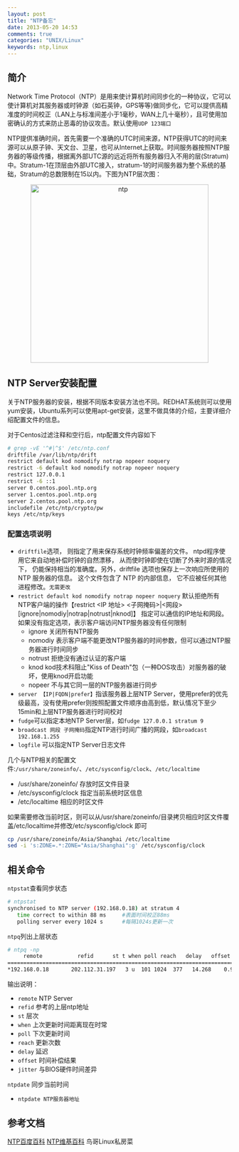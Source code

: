 ```yaml
---
layout: post
title: "NTP备忘"
date: 2013-05-20 14:53
comments: true
categories: "UNIX/Linux"
keywords: ntp,linux
---
```


## 简介

Network Time Protocol（NTP）是用来使计算机时间同步化的一种协议，它可以使计算机对其服务器或时钟源（如石英钟，GPS等等)做同步化，它可以提供高精准度的时间校正（LAN上与标准间差小于1毫秒，WAN上几十毫秒），且可使用加密确认的方式来防止恶毒的协议攻击。默认使用`UDP 123端口`

<!--more-->

NTP提供准确时间，首先需要一个准确的UTC时间来源，NTP获得UTC的时间来源可以从原子钟、天文台、卫星，也可从Internet上获取。时间服务器按照NTP服务器的等级传播，根据离外部UTC源的远近将所有服务器归入不用的层(Stratum)中。Stratum-1在顶层由外部UTC接入，stratum-1的时间服务器为整个系统的基础，Stratum的总数限制在15以内。下图为NTP层次图：

<center><img src="/images/Network_Time_Protocol_servers_and_clients.png" alt="ntp" title="ntp" width="400" /></center>


## NTP Server安装配置
关于NTP服务器的安装，根据不同版本安装方法也不同。REDHAT系统则可以使用yum安装，Ubuntu系列可以使用apt-get安装，这里不做具体的介绍，主要详细介绍配置文件的信息。

对于Centos过滤注释和空行后，ntp配置文件内容如下
``` bash
# grep -vE '^#|^$' /etc/ntp.conf 
driftfile /var/lib/ntp/drift
restrict default kod nomodify notrap nopeer noquery 
restrict -6 default kod nomodify notrap nopeer noquery
restrict 127.0.0.1 
restrict -6 ::1
server 0.centos.pool.ntp.org
server 1.centos.pool.ntp.org
server 2.centos.pool.ntp.org
includefile /etc/ntp/crypto/pw
keys /etc/ntp/keys
```

### 配置选项说明
* `driftfile`选项， 则指定了用来保存系统时钟频率偏差的文件。 ntpd程序使用它来自动地补偿时钟的自然漂移， 从而使时钟即使在切断了外来时源的情况下， 仍能保持相当的准确度。另外，driftfile 选项也保存上一次响应所使用的 NTP 服务器的信息。 这个文件包含了 NTP 的内部信息， 它不应被任何其他进程修改。`无需更改`
* `restrict default kod nomodify notrap nopeer noquery`  默认拒绝所有NTP客户端的操作【restrict <IP 地址> <子网掩码>|<网段> [ignore|nomodiy|notrap|notrust|nknod]】 指定可以通信的IP地址和网段。如果没有指定选项，表示客户端访问NTP服务器没有任何限制
	* ignore	关闭所有NTP服务
	* nomodiy	表示客户端不能更改NTP服务器的时间参数，但可以通过NTP服务器进行时间同步
	* notrust	拒绝没有通过认证的客户端
	* knod		kod技术科阻止"Kiss of Death"包（一种DOS攻击）对服务器的破坏，使用knod开启功能
	* nopeer	不与其它同一层的NTP服务器进行同步
* `server 【IP|FQDN|prefer】`指该服务器上层NTP Server，使用prefer的优先级最高，没有使用prefer则按照配置文件顺序由高到低，默认情况下至少15min和上层NTP服务器进行时间校对
* `fudge`可以指定本地NTP Server层，如`fudge 127.0.0.1 stratum 9`
* `broadcast 网段 子网掩码`指定NTP进行时间广播的网段，如`broadcast 192.168.1.255`
* `logfile` 可以指定NTP Server日志文件

几个与NTP相关的配置文件:`/usr/share/zoneinfo/`、`/etc/sysconfig/clock`、`/etc/localtime`
* /usr/share/zoneinfo/ 存放时区文件目录
* /etc/sysconfig/clock 指定当前系统时区信息
* /etc/localtime 相应的时区文件

如果需要修改当前时区，则可以从/usr/share/zoneinfo/目录拷贝相应时区文件覆盖/etc/localtime并修改/etc/sysconfig/clock 即可
``` bash
cp /usr/share/zoneinfo/Asia/Shanghai /etc/localtime
sed -i 's:ZONE=.*:ZONE="Asia/Shanghai":g' /etc/sysconfig/clock
```

## 相关命令

`ntpstat`查看同步状态
``` bash
# ntpstat 
synchronised to NTP server (192.168.0.18) at stratum 4 
   time correct to within 88 ms  	#表面时间校正88ms
   polling server every 1024 s		#每隔1024s更新一次
```

`ntpq`列出上层状态
``` bash
# ntpq -np
     remote           refid      st t when poll reach   delay   offset  jitter
==============================================================================
*192.168.0.18       202.112.31.197   3 u  101 1024  377   14.268    0.998   0.143
```

输出说明：

* `remote`	NTP Server
* `refid`	参考的上层ntp地址
* `st`	层次
* `when`	上次更新时间距离现在时常
* `poll`	下次更新时间
* `reach`	更新次数
* `delay`	延迟
* `offset`	时间补偿结果
* `jitter`	与BIOS硬件时间差异

`ntpdate` 同步当前时间

* `ntpdate NTP服务器地址`

## 参考文档
[NTP百度百科](http://baike.baidu.com/view/60648.htm)
[NTP维基百科](http://en.wikipedia.org/wiki/Network_Time_Protocol)
鸟哥Linux私房菜

